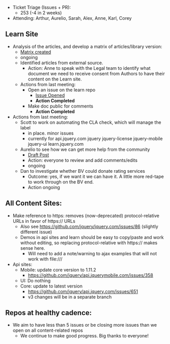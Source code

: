 * Ticket Triage (Issues + PR):
  * 253 (-4 in 2 weeks)
* Attending: Arthur, Aurelio, Sarah, Alex, Anne, Karl, Corey

## Learn Site
* Analysis of the articles, and develop a matrix of articles/library version:
  * [Matrix created](https://docs.google.com/spreadsheets/d/1H6xhKoSBtoK9Nsc7uqBcVQULqflc7xWZbtsTO7p1fqA/edit#gid=0)
  * ongoing
  * Identified articles from external source.
    * Action: Anne to speak with the Legal team to identify what document we need to receive consent from Authors to have their content on the Learn site.
  * Actions from last meeting:
    * Open an issue on the learn repo
      * [Issue Opened](https://github.com/jquery/learn.jquery.com/issues/626)
      * **Action Completed**
    * Make doc public for comments
      * **Action Completed**
* Actions from last meeting:
  * Scott to work on automating the CLA check, which will manage the label
    * in place. minor issues
    * currently for api.jquery.com jquery jquery-license jquery-mobile  jquery-ui  learn.jquery.com
  * Aurelio to see how we can get more help from the community
    * [Draft Post](https://docs.google.com/document/d/1qeiwEtiIitFt1X8Iu1Cu2X0GgwM-MSb4FOOl50oerPY/edit)
    * Action: everyone to review and add comments/edits
    * ongoing
  * Dan to investigate whether BV could donate rating services
    * Outcome: yes, if we want it we can have it. A little more red-tape to work through on the BV end.
    * Action ongoing

## All Content Sites:
* Make reference to https: removes (now-deprecated) protocol-relative URLs in favor of https:// URLs
  * Also see https://github.com/jquery/jquery.com/issues/86 (slightly different issue)
  * Demos in api sites and learn should be easy to copy/paste and work without editing, so replacing protocol-relative with https:// makes sense here.
    * Will need to add a note/warning to ajax examples that will not work with file:///
* Api sites:
  * Mobile: update core version to 1.11.2
    * https://github.com/jquery/api.jquerymobile.com/issues/358
  * UI: Do nothing
  * Core: update to latest version
    * https://github.com/jquery/api.jquery.com/issues/651
    * v3 changes will be in a separate branch

## Repos at healthy cadence:
* We aim to have less than 5 issues or be closing more issues than we open on all content-related repos
  * We continue to make good progress. Big thanks to everyone!
